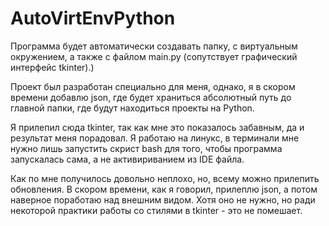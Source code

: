 # AutoVirtEnvPython
Программа будет автоматически создавать папку, с виртуальным окружением, а также с файлом main.py (сопутствует графический интерфейс tkinter).)

Проект был разработан специально для меня, однако, я в скором времени добавлю json, где будет храниться абсолютный путь до главной папки, где будут находиться проекты на Python. 

Я прилепил сюда tkinter, так как мне это показалось забавным, да и результат меня порадовал. Я работаю на линукс, в терминали мне нужно лишь запустить скрист bash для того, чтобы программа запускалась сама, а не активириванием из IDE файла.

Как по мне получилось довольно неплохо, но, всему можно прилепить обновления. В скором времени, как я говорил, прилеплю json, а потом наверное поработаю над внешним видом. Хотя оно не нужно, но ради некоторой практики работы со стилями в tkinter - это не помешает.

